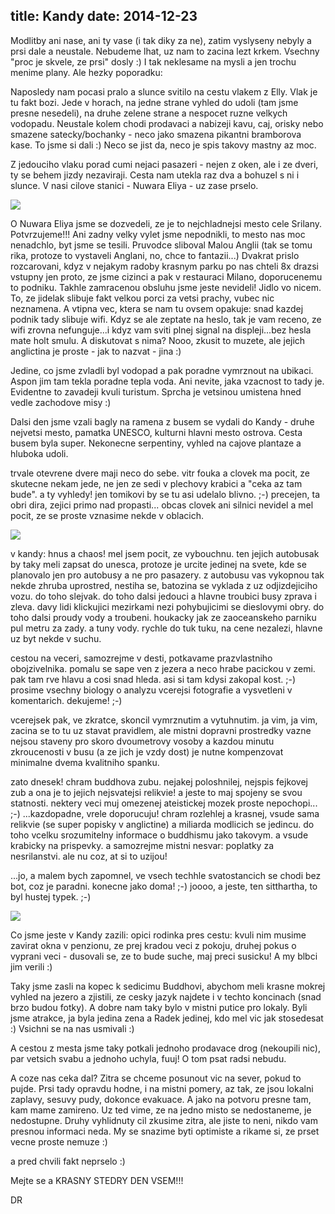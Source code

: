 title: Kandy
date: 2014-12-23
---

Modlitby ani nase, ani ty vase (i tak diky za ne), zatim vyslyseny nebyly a prsi dale a neustale. Nebudeme lhat, uz nam to zacina lezt krkem. Vsechny "proc je skvele, ze prsi" dosly :) I tak neklesame na mysli a jen trochu menime plany. Ale hezky poporadku:

Naposledy nam pocasi pralo a slunce svitilo na cestu vlakem z Elly. Vlak je tu fakt bozi. Jede v horach, na jedne strane vyhled do udoli (tam jsme presne nesedeli), na druhe zelene strane a nespocet ruzne velkych vodopadu. Neustale kolem chodi prodavaci a nabizeji kavu, caj, orisky nebo smazene satecky/bochanky - neco jako smazena pikantni bramborova kase. To jsme si dali :) Neco se jist da, neco je spis takovy mastny az moc.

Z jedouciho vlaku porad cumi nejaci pasazeri - nejen z oken, ale i ze dveri, ty se behem jizdy nezaviraji. Cesta nam utekla raz dva a bohuzel s ni i slunce. V nasi cilove stanici - Nuwara Eliya - uz zase prselo.

![](http://srilanka.podgorny.cz/gallery/original/20141223_192948_DSCN7741.JPG)

O Nuwara Eliya jsme se dozvedeli, ze je to nejchladnejsi mesto cele Srilany. Potvrzujeme!!! Ani zadny velky vylet jsme nepodnikli, to mesto nas moc nenadchlo, byt jsme se tesili. Pruvodce sliboval Malou Anglii (tak se tomu rika, protoze to vystaveli Anglani, no, chce to fantazii...) Dvakrat prislo rozcarovani, kdyz v nejakym radoby krasnym parku po nas chteli 8x drazsi vstupny jen proto, ze jsme cizinci a pak v restauraci Milano, doporucenemu to podniku. Takhle zamracenou obsluhu jsme jeste nevideli! Jidlo vo nicem. To, ze jidelak slibuje fakt velkou porci za vetsi prachy, vubec nic neznamena. A vtipna vec, ktera se nam tu ovsem opakuje: snad kazdej podnik tady slibuje wifi. Kdyz se ale zeptate na heslo, tak je vam receno, ze wifi zrovna nefunguje...i kdyz vam sviti plnej signal na displeji...bez hesla mate holt smulu. A diskutovat s nima? Nooo, zkusit to muzete, ale jejich anglictina je proste - jak to nazvat - jina :)

Jedine, co jsme zvladli byl vodopad a pak poradne vymrznout na ubikaci. Aspon jim tam tekla poradne tepla voda. Ani nevite, jaka vzacnost to tady je. Evidentne to zavadeji kvuli turistum. Sprcha je vetsinou umistena hned vedle zachodove misy :)

Dalsi den jsme vzali bagly na ramena z busem se vydali do Kandy - druhe nejvetsi mesto, pamatka UNESCO, kulturni hlavni mesto ostrova. Cesta busem byla super. Nekonecne serpentiny, vyhled na cajove plantaze a hluboka udoli.

trvale otevrene dvere maji neco do sebe. vitr fouka a clovek ma pocit, ze skutecne nekam jede, ne jen ze sedi v plechovy krabici a "ceka az tam bude". a ty vyhledy! jen tomikovi by se tu asi udelalo blivno. ;-) precejen, ta obri dira, zejici primo nad propasti... obcas clovek ani silnici nevidel a mel pocit, ze se proste vznasime nekde v oblacich.

![](http://srilanka.podgorny.cz/gallery/original/20141223_194644_DSCN7865.JPG)

v kandy: hnus a chaos! mel jsem pocit, ze vybouchnu. ten jejich autobusak by taky meli zapsat do unesca, protoze je urcite jedinej na svete, kde se planovalo jen pro autobusy a ne pro pasazery. z autobusu vas vykopnou tak nekde zhruba uprostred, nestiha se, batozina se vyklada z uz odjizdejiciho vozu. do toho slejvak. do toho dalsi jedouci a hlavne troubici busy zprava i zleva. davy lidi klickujici mezirkami nezi pohybujicimi se dieslovymi obry. do toho dalsi proudy vody a troubeni. houkacky jak ze zaoceanskeho parniku pul metru za zady. a tuny vody. rychle do tuk tuku, na cene nezalezi, hlavne uz byt nekde v suchu.

cestou na veceri, samozrejme v desti, potkavame prazvlastniho obojzivelnika. pomalu se sape ven z jezera a neco hrabe pacickou v zemi. pak tam rve hlavu a cosi snad hleda. asi si tam kdysi zakopal kost. ;-) prosime vsechny biology o analyzu vcerejsi fotografie a vysvetleni v komentarich. dekujeme! ;-)

vcerejsek pak, ve zkratce, skoncil vymrznutim a vytuhnutim. ja vim, ja vim, zacina se to tu uz stavat pravidlem, ale mistni dopravni prostredky vazne nejsou staveny pro skoro dvoumetrovy vosoby a kazdou minutu zkroucenosti v busu (a ze jich je vzdy dost) je nutne kompenzovat minimalne dvema kvalitniho spanku.

zato dnesek! chram buddhova zubu. nejakej poloshnilej, nejspis fejkovej zub a ona je to jejich nejsvatejsi relikvie! a jeste to maj spojeny se svou statnosti. nektery veci muj omezenej ateistickej mozek proste nepochopi... ;-) ...kazdopadne, vrele doporucuju! chram rozlehlej a krasnej, vsude sama relikvie (se super popisky v anglictine) a miliarda modlicich se jedincu. do toho vcelku srozumitelny informace o buddhismu jako takovym. a vsude krabicky na prispevky. a samozrejme mistni nesvar: poplatky za nesrilanstvi. ale nu coz, at si to uzijou!

...jo, a malem bych zapomnel, ve vsech techhle svatostancich se chodi bez bot, coz je paradni. konecne jako doma! ;-) joooo, a jeste, ten sitthartha, to byl hustej typek. ;-)

![](http://srilanka.podgorny.cz/gallery/original/20141223_194808_DSCN7949.JPG)

Co jsme jeste v Kandy zazili: opici rodinka pres cestu: kvuli nim musime zavirat okna v penzionu, ze prej kradou veci z pokoju, druhej pokus o vyprani veci - dusovali se, ze to bude suche, maj preci susicku! A my blbci jim verili :)

Taky jsme zasli na kopec k sedicimu Buddhovi, abychom meli krasne mokrej vyhled na jezero 
a zjistili, ze cesky jazyk najdete i v techto koncinach (snad brzo budou fotky). A dobre nam taky bylo v mistni putice pro lokaly. Byli jsme atrakce, ja byla jedina zena a Radek jedinej, kdo mel vic jak stosedesat :) Vsichni se na nas usmivali :)

A cestou z mesta jsme taky potkali jednoho prodavace drog (nekoupili nic), par vetsich svabu a jednoho uchyla, fuuj! O tom psat radsi nebudu.

A coze nas ceka dal? Zitra se chceme posunout vic na sever, pokud to pujde. Prsi tady opravdu hodne, i na mistni pomery, az tak, ze jsou lokalni zaplavy, sesuvy pudy, dokonce evakuace. A jako na potvoru presne tam, kam mame zamireno. Uz ted vime, ze na jedno misto se nedostaneme, je nedostupne. Druhy vyhlidnuty cil zkusime zitra, ale jiste to neni, nikdo vam presnou informaci neda. My se snazime byti optimiste a rikame si, ze prset vecne proste nemuze :)

a pred chvili fakt neprselo :)

Mejte se a KRASNY STEDRY DEN VSEM!!!

DR
